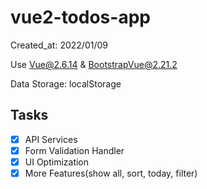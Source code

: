 # vue2-todos-app

Created_at: 2022/01/09

Use Vue@2.6.14 & BootstrapVue@2.21.2

Data Storage: localStorage

## Tasks

- [x] API Services
- [x] Form Validation Handler
- [x] UI Optimization
- [x] More Features(show all, sort, today, filter)
